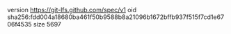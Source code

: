 version https://git-lfs.github.com/spec/v1
oid sha256:fdd004a18680ba461f50b9588b8a21096b1672bffb937f515f7cd1e6706f4535
size 5697
